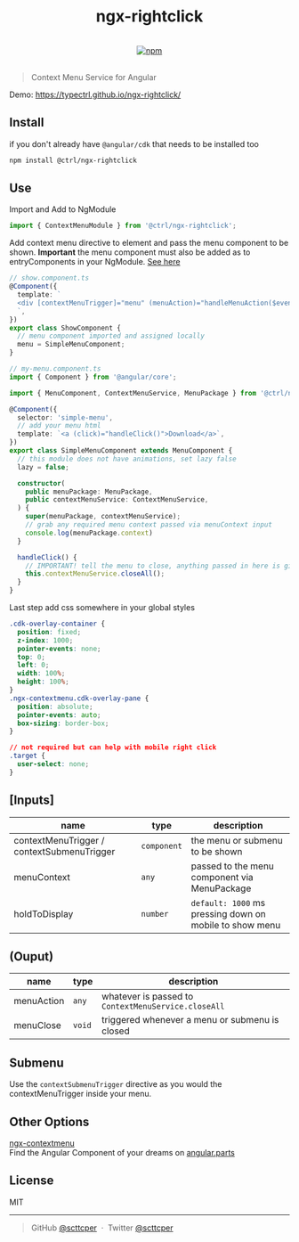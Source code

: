 <div align="center">
  <h1>ngx-rightclick</h1>
  <br>
  <a href="https://www.npmjs.com/package/@ctrl/ngx-rightclick">
    <img src="https://img.shields.io/npm/v/@ctrl/ngx-rightclick.svg" alt="npm">
  </a>
  <br>
  <br>
</div>

> Context Menu Service for Angular 

Demo: https://typectrl.github.io/ngx-rightclick/

## Install
if you don't already have `@angular/cdk` that needs to be installed too
```sh
npm install @ctrl/ngx-rightclick
```

## Use
Import and Add to NgModule
```ts
import { ContextMenuModule } from '@ctrl/ngx-rightclick';
```

Add context menu directive to element and pass the menu component to be shown. __Important__ the menu component must also be added as to entryComponents in your NgModule. [See here](https://github.com/TypeCtrl/ngx-rightclick/blob/2d9d0430e1e762e202d39dbad79da6bdaea1db23/src/app/app.module.ts#L47-L53)
```ts
// show.component.ts
@Component({
  template: `
  <div [contextMenuTrigger]="menu" (menuAction)="handleMenuAction($event)">Right Click</div>
  `,
})
export class ShowComponent {
  // menu component imported and assigned locally
  menu = SimpleMenuComponent;
}
```

```ts
// my-menu.component.ts
import { Component } from '@angular/core';

import { MenuComponent, ContextMenuService, MenuPackage } from '@ctrl/ngx-rightclick';

@Component({
  selector: 'simple-menu',
  // add your menu html
  template: `<a (click)="handleClick()">Download</a>`,
})
export class SimpleMenuComponent extends MenuComponent {
  // this module does not have animations, set lazy false
  lazy = false;

  constructor(
    public menuPackage: MenuPackage,
    public contextMenuService: ContextMenuService,
  ) {
    super(menuPackage, contextMenuService);
    // grab any required menu context passed via menuContext input
    console.log(menuPackage.context)
  }

  handleClick() {
    // IMPORTANT! tell the menu to close, anything passed in here is given to (menuAction)
    this.contextMenuService.closeAll();
  }
}
```

Last step add css somewhere in your global styles
```css
.cdk-overlay-container {
  position: fixed;
  z-index: 1000;
  pointer-events: none;
  top: 0;
  left: 0;
  width: 100%;
  height: 100%;
}
.ngx-contextmenu.cdk-overlay-pane {
  position: absolute;
  pointer-events: auto;
  box-sizing: border-box;
}

// not required but can help with mobile right click
.target {
  user-select: none;
}
```

## [Inputs]

| name                                       | type        | description                                             |
| ------------------------------------------ | ----------- | ------------------------------------------------------- |
| contextMenuTrigger / contextSubmenuTrigger | `component` | the menu or submenu to be shown                         |
| menuContext                                | `any`       | passed to the menu component via MenuPackage            |
| holdToDisplay                              | `number`    | `default: 1000` ms pressing down on mobile to show menu |

## (Ouput)

| name       | type   | description                                         |
| ---------- | ------ | --------------------------------------------------- |
| menuAction | `any`  | whatever is passed to `ContextMenuService.closeAll` |
| menuClose  | `void` | triggered whenever a menu or submenu is closed      |


## Submenu
Use the `contextSubmenuTrigger` directive as you would the contextMenuTrigger inside your menu. 

## Other Options
[ngx-contextmenu](https://github.com/isaacplmann/ngx-contextmenu)  
Find the Angular Component of your dreams on [angular.parts](https://angular.parts/)

## License
MIT

---

> GitHub [@scttcper](https://github.com/scttcper) &nbsp;&middot;&nbsp;
> Twitter [@scttcper](https://twitter.com/scttcper)
